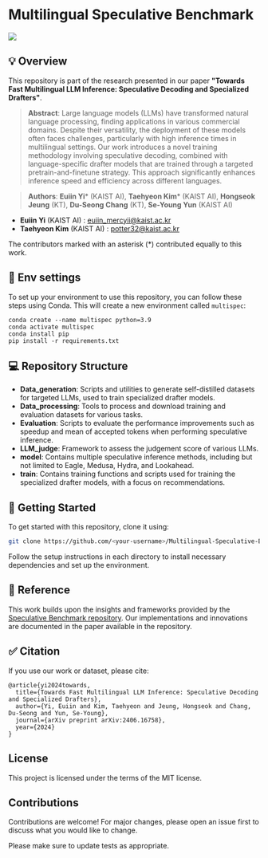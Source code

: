 # Multilingual Speculative Benchmark
<a href="https://arxiv.org/abs/2406.16758"><img src="https://img.shields.io/badge/Paper-arXiv:2406.16758-Green"></a>

## 💡 Overview

This repository is part of the research presented in our paper **"Towards Fast Multilingual LLM Inference: Speculative Decoding and Specialized Drafters"**. 

> **Abstract**: Large language models (LLMs) have transformed natural language processing, finding applications in various commercial domains. Despite their versatility, the deployment of these models often faces challenges, particularly with high inference times in multilingual settings. Our work introduces a novel training methodology involving speculative decoding, combined with language-specific drafter models that are trained through a targeted pretrain-and-finetune strategy. This approach significantly enhances inference speed and efficiency across different languages.


> **Authors**: **Euiin Yi*** (KAIST AI), **Taehyeon Kim*** (KAIST AI), **Hongseok Jeung** (KT), **Du-Seong Chang** (KT), **Se-Young Yun** (KAIST AI)
- **Euiin Yi** (KAIST AI) : euiin_mercyii@kaist.ac.kr
- **Taehyeon Kim** (KAIST AI) : potter32@kaist.ac.kr

The contributors marked with an asterisk (*) contributed equally to this work.


## 📑 Env settings
To set up your environment to use this repository, you can follow these steps using Conda. This will create a new environment called `multispec`:

```
conda create --name multispec python=3.9
conda activate multispec
conda install pip
pip install -r requirements.txt
```


## 💻 Repository Structure

- **Data_generation**: Scripts and utilities to generate self-distilled datasets for targeted LLMs, used to train specialized drafter models.
- **Data_processing**: Tools to process and download training and evaluation datasets for various tasks.
- **Evaluation**: Scripts to evaluate the performance improvements such as speedup and mean of accepted tokens when performing speculative inference.
- **LLM_judge**: Framework to assess the judgement score of various LLMs.
- **model**: Contains multiple speculative inference methods, including but not limited to Eagle, Medusa, Hydra, and Lookahead.
- **train**: Contains training functions and scripts used for training the specialized drafter models, with a focus on recommendations.

## 🚀 Getting Started

To get started with this repository, clone it using:
```bash
git clone https://github.com/<your-username>/Multilingual-Speculative-Benchmark.git
```

Follow the setup instructions in each directory to install necessary dependencies and set up the environment.

## 📌 Reference

This work builds upon the insights and frameworks provided by the [Speculative Benchmark repository](https://github.com/hemingkx/Spec-Bench). Our implementations and innovations are documented in the paper available in the repository.

## ✅ Citation

If you use our work or dataset, please cite:
```
@article{yi2024towards,
  title={Towards Fast Multilingual LLM Inference: Speculative Decoding and Specialized Drafters},
  author={Yi, Euiin and Kim, Taehyeon and Jeung, Hongseok and Chang, Du-Seong and Yun, Se-Young},
  journal={arXiv preprint arXiv:2406.16758},
  year={2024}
}
```

## License

This project is licensed under the terms of the MIT license.

## Contributions

Contributions are welcome! For major changes, please open an issue first to discuss what you would like to change.

Please make sure to update tests as appropriate.

